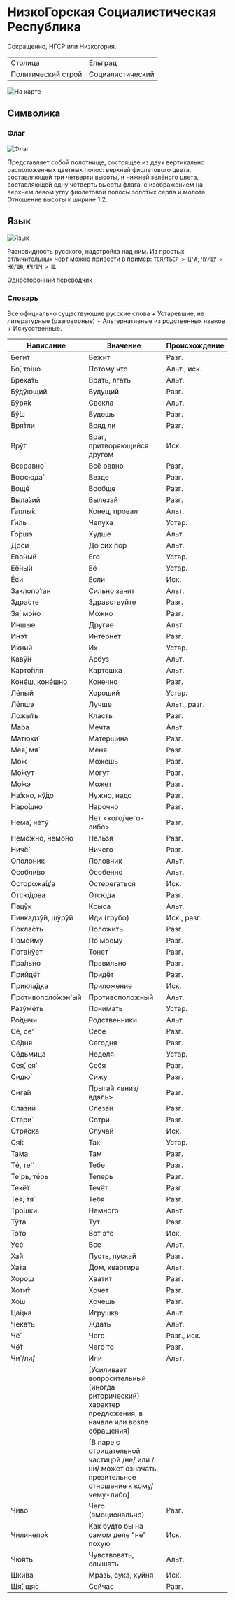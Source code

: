 # НизкоГорская Социалистическая Республика

Сокращенно, НГСР или Низкогория.

|                    |                  |
| ------------------ | ---------------- |
| Столица            | Ельград          |
| Политический строй | Социалистический |

![На карте](https://raw.githubusercontent.com/sziberov/Nizkogoria/master/Map.png)

## Символика

### Флаг
![Флаг](https://raw.githubusercontent.com/sziberov/Nizkogoria/master/Flag.png)

Представляет собой полотнище, состоящее из двух вертикально расположенных цветных полос: верхней фиолетового цвета, составляющей три четверти высоты, и нижней зелёного цвета, составляющей одну четверть высоты флага, с изображением на верхнем левом углу фиолетовой полосы золотых серпа и молота. Отношение высоты к ширине 1:2.

## Язык
![Язык](https://raw.githubusercontent.com/sziberov/Nizkogoria/master/Language.png)

Разновидность русского, надстройка над ним. Из простых отличительных черт можно привести в пример: `ТСЯ/ТЬСЯ > Ц'А`, `ЧУ/ЩУ > ЧЮ/ЩЮ`, `ЖЧ/ШЧ > Щ`.

[Односторонний переводчик](https://sziberov.github.io/Nizkogoria/Translator.html)

### Словарь
Все официально существующие русские слова + Устаревшие, не литературные (разговорные) + Альтернативные из родственных языков + Искусственные.

| Написание            | Значение                                                                                               | Происхождение |
| -------------------- | ------------------------------------------------------------------------------------------------------ | ------------- |
| Беги́т                | Бежит                                                                                                  | Разг.         |
| Бо́, то́шò             | Потому что                                                                                             | Альт., иск.   |
| ́Бреха́ть              | Врать, лгать                                                                                           | Альт.         |
| Бў́дўющий             | Будущий                                                                                                | Разг.         |
| Бўря́к                | Свекла                                                                                                 | Альт.         |
| Бў́ш                  | Будешь                                                                                                 | Разг.         |
| Вря́тли               | Вряд ли                                                                                                | Разг.         |
| Врў́г                 | Враг, притворяющийся другом                                                                            | Иск.          |
| Всеравно́             | Всё равно                                                                                              | Разг.         |
| Вофсюда́              | Везде                                                                                                  | Разг.         |
| Вощé                 | Вообще                                                                                                 | Разг.         |
| Выла́зий              | Вылезай                                                                                                | Разг.         |
| Ґаплы́к               | Конец, провал                                                                                          | Альт.         |
| Ґи́ль                 | Чепуха                                                                                                 | Устар.        |
| Ґо́ршэ                | Худше                                                                                                  | Альт.         |
| До́си                 | До сих пор                                                                                             | Альт.         |
| Ево́ный               | Его                                                                                                    | Устар.        |
| Её́ный                | Её                                                                                                     | Устар.        |
| Éси                  | Если                                                                                                   | Иск.          |
| Заклопо́тан           | Сильно занят                                                                                           | Альт.         |
| Здра́сте              | Здравствуйте                                                                                           | Разг.         |
| Зя́, мо́но             | Можно                                                                                                  | Разг.         |
| И́ншые                | Другие                                                                                                 | Альт.         |
| Инэ́т                 | Интернет                                                                                               | Разг.         |
| И́хний                | Их                                                                                                     | Устар.        |
| Кавў́н                | Арбуз                                                                                                  | Альт.         |
| Карто́пля             | Картошка                                                                                               | Альт.         |
| Конéш, конéшно       | Конечно                                                                                                | Разг.         |
| Лéпый                | Хороший                                                                                                | Устар.        |
| Лéпшэ                | Лучше                                                                                                  | Альт., разг.  |
| Ложы́ть               | Класть                                                                                                 | Разг.         |
| Ма́ра                 | Мечта                                                                                                  | Альт.         |
| Матюки́               | Матершина                                                                                              | Разг.         |
| Мея́, мя́              | Меня                                                                                                   | Разг.         |
| Мо́ж                  | Можешь                                                                                                 | Разг.         |
| Мо́жут                | Могут                                                                                                  | Разг.         |
| Мо́жэ                 | Может                                                                                                  | Разг.         |
| На́жно, нў́до          | Нужно, надо                                                                                            | Разг.         |
| Наро́шно              | Нарочно                                                                                                | Разг.         |
| Нема́, нéтў           | Нет <кого/чего-либо>                                                                                   | Разг.         |
| Немо́жно, немо́но      | Нельзя                                                                                                 | Разг.         |
| Ничё́                 | Ничего                                                                                                 | Разг.         |
| Ополо́ник             | Половник                                                                                               | Альт.         |
| Особли́во             | Особенно                                                                                               | Альт.         |
| Осторожа́ц'а          | Остерегаться                                                                                           | Иск.          |
| Отсю́дова             | Отсюда                                                                                                 | Разг.         |
| Пацўк                | Крыса                                                                                                  | Альт.         |
| Пинкадзў́й, шўрў́й     | Иди (грубо)                                                                                            | Иск., разг.   |
| Покла́сть             | Положить                                                                                               | Разг.         |
| Помо́ймў              | По моему                                                                                               | Разг.         |
| Пота́нўет             | Тонет                                                                                                  | Разг.         |
| Пра́льно              | Правильно                                                                                              | Разг.         |
| Прийдё́т              | Придёт                                                                                                 | Разг.         |
| Прикла́дка            | Приложение                                                                                             | Иск.          |
| Противополо́жэн'ый    | Противоположный                                                                                        | Альт.         |
| Разўмéть             | Понимать                                                                                               | Устар.        |
| Ро́дычи               | Родственники                                                                                           | Альт.         |
| Сé, се'́              | Себе                                                                                                   | Разг.         |
| Сё́дня                | Сегодня                                                                                                | Разг.         |
| Сéдьмица             | Неделя                                                                                                 | Устар.        |
| Сея́, ся́              | Себя                                                                                                   | Разг.         |
| Сидю́                 | Сижу                                                                                                   | Разг.         |
| Сига́й                | Прыгай <вниз/вдаль>                                                                                    | Разг.         |
| Сла́зий               | Слезай                                                                                                 | Разг.         |
| Стери́                | Сотри                                                                                                  | Разг.         |
| Стря́ска              | Случай                                                                                                 | Иск.          |
| Ся́к                  | Так                                                                                                    | Устар.        |
| Та́ма                 | Там                                                                                                    | Разг.         |
| Тé, те'́              | Тебе                                                                                                   | Разг.         |
| Те'́рь, тéрь          | Теперь                                                                                                 | Разг.         |
| Текё́т                | Течёт                                                                                                  | Разг.         |
| Тея́, тя́              | Тебя                                                                                                   | Разг.         |
| Тро́шки               | Немного                                                                                                | Альт.         |
| Тў́та                 | Тут                                                                                                    | Разг.         |
| Тэ́то                 | Вот это                                                                                                | Иск.          |
| Ўсé                  | Все                                                                                                    | Альт.         |
| Ха́й                  | Пусть, пускай                                                                                          | Разг.         |
| Ха́та                 | Дом, квартира                                                                                          | Альт.         |
| Хоро́ш                | Хватит                                                                                                 | Разг.         |
| Хоти́т                | Хочет                                                                                                  | Разг.         |
| Хо́ш                  | Хочешь                                                                                                 | Разг.         |
| Ца́цка                | Игрушка                                                                                                | Альт.         |
| Чека́ть               | Ждать                                                                                                  | Альт.         |
| Чё́                   | Чего                                                                                                   | Разг., иск.   |
| Чё́т                  | Чего то                                                                                                | Разг.         |
| Чи́ /ли́/              | Или                                                                                                    | Альт.         |
|                      | [Усиливает вопросительный (иногда риторический) характер предложения, в начале или возле обращения]    |               |
|                      | [В паре с отрицательной частицой /нé/ или /ни́/ может означать презительное отношение к кому/чему-либо] |               |
| Чиво́                 | Чего (эмоционально)                                                                                    | Разг.         |
| Чилинепо́х            | Как будто бы на самом деле "не" похую                                                                  | Иск.          |
| Чю́ять                | Чувствовать, слышать                                                                                   | Альт.         |
| Шки́ва                | Мразь, сука, хуйня                                                                                     | Иск.          |
| Щя́, щя́с              | Сейчас                                                                                                 | Разг.         |
